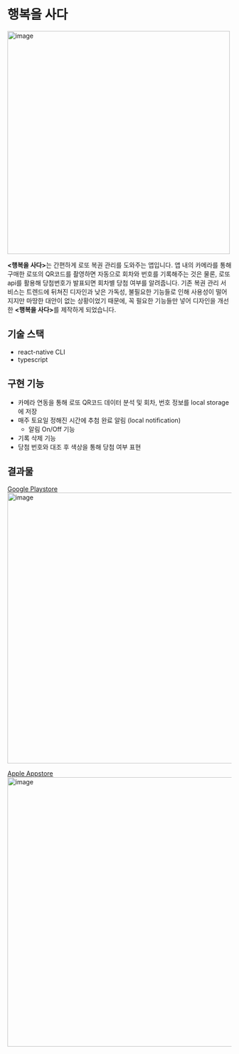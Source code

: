 # 행복을 사다
<img width="500" alt="image" src="https://user-images.githubusercontent.com/30457954/192203084-09dbead4-9b2f-423a-a2ef-898b1c441be1.png">

<b><행복을 사다></b>는 간편하게 로또 복권 관리를 도와주는 앱입니다. 앱 내의 카메라를 통해 구매한 로또의 QR코드를 촬영하면 자동으로 회차와 번호를 기록해주는 것은 물론, 로또 api를 활용해 당첨번호가 발표되면 회차별 당첨 여부를 알려줍니다. 
기존 복권 관리 서비스는 트렌드에 뒤쳐진 디자인과 낮은 가독성, 불필요한 기능들로 인해 사용성이 떨어지지만 마땅한 대안이 없는 상황이었기 때문에, 꼭 필요한 기능들만 넣어 디자인을 개선한 <b><행복을 사다></b>를 제작하게 되었습니다.

## 기술 스택
- react-native CLI
- typescript

## 구현 기능
- 카메라 연동을 통해 로또 QR코드 데이터 분석 및 회차, 번호 정보를 local storage에 저장
- 매주 토요일 정해진 시간에 추첨 완료 알림 (local notification)
  - 알림 On/Off 기능
- 기록 삭제 기능
- 당첨 번호와 대조 후 색상을 통해 당첨 여부 표현

## 결과물
<a href="https://play.google.com/store/apps/details?id=com.happyweek">Google Playstore</a><br/>
<img width="607" alt="image" src="https://user-images.githubusercontent.com/30457954/192204036-d05efc89-4624-4e1f-ad57-33f4fe9e4ae1.png">

<a href="https://apps.apple.com/kr/app/%ED%96%89%EB%B3%B5%EC%9D%84-%EC%82%AC%EB%8B%A4-%EB%A1%9C%EB%98%90-%EB%8B%B9%EC%B2%A8-%ED%99%95%EC%9D%B8/id1606761959">Apple Appstore</a><br/>
<img width="604" alt="image" src="https://user-images.githubusercontent.com/30457954/192204079-420327d0-61e9-4552-abee-a4bffca0730a.png">

